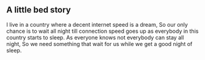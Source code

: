 ## A little bed story
I live in a country where a decent internet speed is a dream, So our only chance is to wait all night till connection speed goes up as everybody in this country starts to sleep.
As everyone knows not everybody can stay all night, So we need something that wait for us while we get a good night of sleep.

